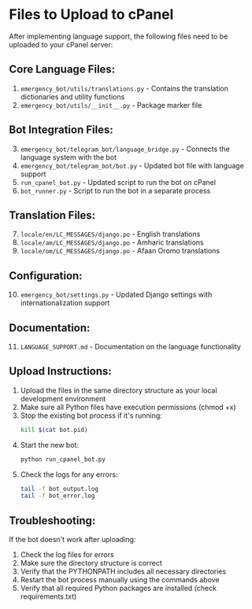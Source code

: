 # Files to Upload to cPanel

After implementing language support, the following files need to be uploaded to your cPanel server:

## Core Language Files:

1. `emergency_bot/utils/translations.py` - Contains the translation dictionaries and utility functions
2. `emergency_bot/utils/__init__.py` - Package marker file

## Bot Integration Files:

3. `emergency_bot/telegram_bot/language_bridge.py` - Connects the language system with the bot
4. `emergency_bot/telegram_bot/bot.py` - Updated bot file with language support
5. `run_cpanel_bot.py` - Updated script to run the bot on cPanel
6. `bot_runner.py` - Script to run the bot in a separate process

## Translation Files:

7. `locale/en/LC_MESSAGES/django.po` - English translations
8. `locale/am/LC_MESSAGES/django.po` - Amharic translations
9. `locale/om/LC_MESSAGES/django.po` - Afaan Oromo translations

## Configuration:

10. `emergency_bot/settings.py` - Updated Django settings with internationalization support

## Documentation:

11. `LANGUAGE_SUPPORT.md` - Documentation on the language functionality

## Upload Instructions:

1. Upload the files in the same directory structure as your local development environment
2. Make sure all Python files have execution permissions (chmod +x)
3. Stop the existing bot process if it's running:
   ```bash
   kill $(cat bot.pid)
   ```
4. Start the new bot:
   ```bash
   python run_cpanel_bot.py
   ```
5. Check the logs for any errors:
   ```bash
   tail -f bot_output.log
   tail -f bot_error.log
   ```

## Troubleshooting:

If the bot doesn't work after uploading:

1. Check the log files for errors
2. Make sure the directory structure is correct
3. Verify that the PYTHONPATH includes all necessary directories
4. Restart the bot process manually using the commands above
5. Verify that all required Python packages are installed (check requirements.txt) 